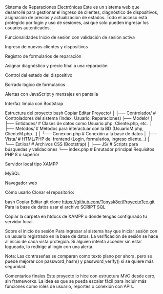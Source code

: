 Sistema de Reparaciones Electrónicas
Este es un sistema web que desarrollé para gestionar el ingreso de clientes, diagnóstico de dispositivos, asignación de precios y actualización de estados. Todo el acceso está protegido por login y uso de sesiones, así que solo pueden ingresar los usuarios autenticados.

Funcionalidades
Inicio de sesión con validación de sesión activa

Ingreso de nuevos clientes y dispositivos

Registro de formularios de reparación

Asignar diagnóstico y precio final a una reparación

Control del estado del dispositivo

Borrado lógico de formularios

Alertas con JavaScript y mensajes en pantalla

Interfaz limpia con Bootstrap

Estructura del proyecto
bash
Copiar
Editar
Proyecto/
│
├── Controlador/         # Controladores del sistema (Index, Usuario, Reparaciones)
├── Modelo/
│   ├── Entidades/       # Clases de datos como Usuario.php, Cliente.php, etc.
│   ├── Metodos/         # Métodos para interactuar con la BD (UsuarioM.php, ClienteM.php...)
│   └── Conexion.php     # Conexión a la base de datos
│
├── Vista/               # HTML/PHP del frontend (Login, formularios, ingreso cliente...)
│   └── Estilos/         # Archivos CSS (Bootstrap)
│
├── JS/                  # Scripts para búsquedas y validaciones
└── index.php            # Enrutador principal
Requisitos
PHP 8 o superior

Servidor local tipo XAMPP

MySQL

Navegador web

Cómo usarlo
Clonar el repositorio:

bash
Copiar
Editar
git clone https://github.com/Tonysk8cr/ProyectoTec.git
Para la base de datos usar el archivo SCRIPT SQL 

Copiar la carpeta en htdocs de XAMPP o donde tengás configurado tu servidor local.

Sobre el inicio de sesión
Para ingresar al sistema hay que iniciar sesión con un usuario registrado en la base de datos. La verificación de sesión se hace al inicio de cada vista protegida. Si alguien intenta acceder sin estar logueado, lo redirige al login con una alerta.

Nota: Las contraseñas se comparan como texto plano por ahora, pero se puede mejorar con password_hash() y password_verify() si se quiere más seguridad.

Comentarios finales
Este proyecto lo hice con estructura MVC desde cero, sin frameworks. La idea es que se pueda escalar fácil para incluir más funciones como roles de usuario, reportes o conexión con APIs.

